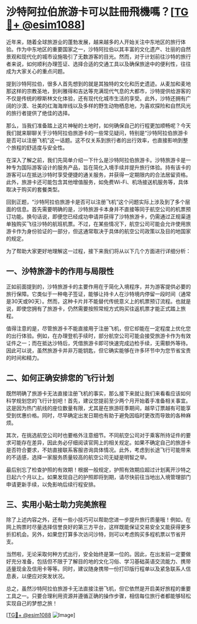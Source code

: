 # 沙特阿拉伯旅游卡可以註冊飛機嗎？[[TG💪+ @esim1088](https://t.me/s/esim1088)]

近年来，随着全球旅游业的蓬勃发展，越来越多的人开始关注中东地区的旅行体验。作为中东地区的重要国家之一，沙特阿拉伯以其丰富的文化遗产、壮丽的自然景观和现代化的城市设施吸引了无数游客的目光。然而，对于计划前往沙特的旅行者来说，如何顺利办理签证、选择合适的交通工具以及确保旅途中的便利性，往往成为大家关心的重点问题。

提到沙特阿拉伯，很多人首先想到的就是其独特的文化和历史遗迹。从麦加和麦地那这样的宗教圣地，到利雅得和吉达等充满现代气息的大都市，沙特提供给游客的不仅是传统的穆斯林文化体验，还有现代化城市生活的享受。此外，沙特还拥有广阔的沙漠、壮美的红海海岸线以及多样的野生动物栖息地，为喜欢探险和自然风光的旅行者提供了绝佳的选择。

那么，当我们准备踏上这片神秘的土地时，如何确保自己的行程更加顺畅呢？今天我们就来聊聊关于沙特阿拉伯旅游卡的一些常见疑问，特别是“沙特阿拉伯旅游卡是否可以注册飞机”这一话题。这不仅关系到旅行者的出行效率，也直接影响到整个旅程的舒适度与安全性。

在深入了解之前，我们先简单介绍一下什么是沙特阿拉伯旅游卡。沙特旅游卡是一种专为国际游客设计的服务产品，旨在简化入境手续并提升旅行体验。持有该卡的游客可以在抵达沙特时享受便捷的通关服务，并获得一定期限内的合法居留资格。此外，旅游卡还可能包含其他增值服务，如免费Wi-Fi、机场接送机服务等，具体取决于购买的套餐类型。

回到正题，“沙特阿拉伯旅游卡是否可以注册飞机”这个问题实际上涉及到了多个层面的信息。首先需要明确的是，沙特旅游卡本身并不直接等同于航空公司的机票预订功能。换句话说，即便您已经成功申请并获得了沙特旅游卡，仍需通过正规渠道单独购买飞往沙特的航班机票。不过，在某些情况下，航空公司可能会允许使用旅游卡作为身份验证的一部分，但这通常取决于具体的航空公司政策以及目的地国家的规定。

为了帮助大家更好地理解这一过程，接下来我们将从以下几个方面进行详细分析：

## 一、沙特旅游卡的作用与局限性

正如前面提到的，沙特旅游卡的主要作用在于简化入境程序，并为游客提供必要的旅行保障。它类似于一种电子签证，能够让持卡人在沙特境内停留一段时间（通常是30天或90天）。然而，这种卡片并不能替代传统意义上的机票预订流程。也就是说，即使您拥有了旅游卡，仍然需要按照常规方式购买往返机票才能正式踏上旅程。

值得注意的是，尽管旅游卡不能直接用于注册飞机，但它却能在一定程度上优化您的出行体验。例如，在办理登机手续时，部分航空公司可能会接受旅游卡作为有效证件之一；而在抵达沙特后，凭借旅游卡即可快速完成边检手续，无需额外等待。因此可以说，虽然旅游卡并非万能钥匙，但它确实能够在许多环节中为您节省宝贵的时间和精力。

## 二、如何正确安排您的飞行计划

既然明确了旅游卡无法直接注册飞机的事实，那么接下来就让我们来看看应该如何科学规划您的飞行计划吧！首先，建议您提前至少两个月开始着手准备相关事宜。这是因为热门航线的座位数量有限，尤其是在旅游旺季期间，越早订票越有可能享受到优惠价格。同时，尽早确定出发日期也有助于避免因临时更改而导致的各种麻烦。

其次，在挑选航空公司时也要格外注意细节。不同航空公司对于乘客所持证件的要求可能存在差异，因此务必仔细阅读官网上的相关规定。如果不确定自己的旅游卡是否符合要求，不妨直接联系客服咨询具体情况。此外，考虑到长途飞行可能带来的不适感，选择一家服务质量较高的航空公司无疑是明智之举。

最后别忘了检查护照的有效期！根据一般规定，护照有效期应超过计划离开沙特之日起六个月以上。如果发现自己的护照即将到期，请尽快前往当地出入境管理部门申请更新手续，以免影响后续行程安排。

## 三、实用小贴士助力完美旅程

除了上述内容之外，还有一些小技巧可以帮助您进一步提升旅行质量哦！例如，在网上购票时尽量选择信誉良好的第三方平台，这样既能保证交易安全又能获得更多折扣机会。另外，如果您打算多次访问沙特，则可以考虑购买多程机票以节省开支。

当然啦，无论采取何种方式出行，安全始终是第一位的。因此，在出发前一定要做好充分准备，包括但不限于了解目的地的文化习俗、学习基础英语交流能力、携带适量现金及信用卡等等。同时，建议随身携带一份打印版行程单以及紧急联系人信息表，以便应对突发状况。

总之，虽然沙特阿拉伯旅游卡无法直接注册飞机，但它依然是开启美好旅程的重要工具之一。只要合理利用资源并遵循正确的操作步骤，相信每位旅行者都能够轻松实现自己的梦想之旅！

[[TG💪+ @esim1088](https://t.me/s/esim1088) ![Image](https://i.postimg.cc/4NQfJmqS/Snipaste-2025-05-13-00-14-12.png)]